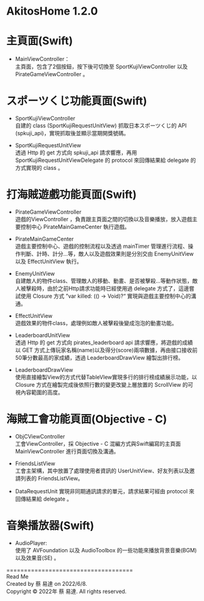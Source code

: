 # AkitosHome 1.2.0


# 主頁面(Swift)
- MainViewController：  
主頁面，包含了2個按鈕，按下後可切換至 SportKujiViewController 以及 PirateGameViewController 。


# スポーツくじ功能頁面(Swift)
- SportKujiViewController  
自建的 class (SportKujiRequestUnitView) 抓取日本スポーツくじ的 API (spkuji_api)，實現抓取後並顯示當期開獎號碼。

- SportKujiRequestUnitView  
透過 Http 的 get 方式向 spkuji_api 請求響應，再用 SportKujiRequestUnitViewDelegate 的 protocol 來回傳結果給 delegate 的方式實現的 class 。

# 打海賊遊戲功能頁面(Swift)
- PirateGameViewController  
遊戲的ViewController ，負責跟主頁面之間的切換以及音樂播放，放入遊戲主要控制中心 PirateMainGameCenter 執行遊戲。

- PirateMainGameCenter  
遊戲主要控制中心、遊戲的控制流程以及透過 mainTimer 管理進行流程、操作判斷、計時、計分...等，敵人以及遊戲效果則是分別交由 EnemyUnitView 以及 EffectUnitView 執行。  

- EnemyUnitView  
自建敵人的物件class、管理敵人的移動、動畫、是否被擊殺...等動作狀態，敵人被擊殺時，由於之前Http請求功能時已經使用過 delegate 方式了，這邊嘗試使用 Closure 方式 ”var killed: (() -> Void)?“ 實現與遊戲主要控制中心的溝通。

- EffectUnitView  
遊戲效果的物件class，處理例如敵人被擊殺後變成泡泡的動畫功能。  

- LeaderboardUnitView  
透過 Http 的 get 方式向 pirates_leaderboard api 請求響應，將遊戲的成績以 GET 方式上傳玩家名稱(name)以及得分(score)兩項數據，再由接口接收前50筆分數最高的家成績，透過 LeaderboardDrawView 繪製出排行榜。

- LeaderboardDrawView  
使用直接繪製View的方式代替TableVIew實現多行的排行榜成績展示功能，以 Closure 方式在繪製完成後依照行數的變更改變上層放置的 ScrollView 的可視內容範圍的高度。

# 海賊工會功能頁面(Objective - C)
- ObjCViewController  
工會ViewController，採 Objective - C 混編方式與Swift編寫的主頁面 MainViewController 進行頁面切換及溝通。

- FriendsListView  
工會主架構，其中放置了處理使用者資訊的 UserUnitView、好友列表以及邀請列表的 FriendsListView。

- DataRequestUnit
實現非同期通訊請求的單元，請求結果可經由 protocol 來回傳結果給 delegate 。

# 音樂播放器(Swift)
- AudioPlayer:  
使用了 AVFoundation 以及 AudioToolbox 的一些功能來播放背景音樂(BGM)以及效果音(SE) 。

====================================  
Read Me  
Created by 蔡 易達 on 2022/6/8.  
Copyright © 2022年 蔡 易達. All rights reserved.

